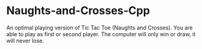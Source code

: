 # Naughts-and-Crosses-Cpp
An optimal playing version of Tic Tac Toe (Naughts and Crosses). You are able to play as first or second player. The computer will only win or draw, it will never lose.

